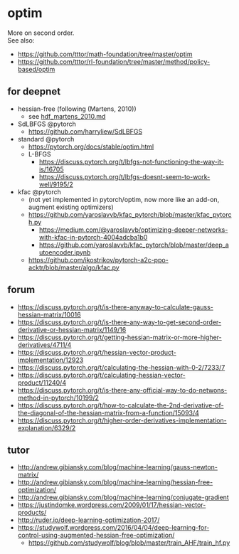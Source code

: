 # optim
More on second order. </br>
See also:
* https://github.com/tttor/math-foundation/tree/master/optim
* https://github.com/tttor/rl-foundation/tree/master/method/policy-based/optim

## for deepnet
* hessian-free (following (Martens, 2010))
  * see [hdf_martens_2010.md](hdf_martens_2010.md)
* SdLBFGS @pytorch
  * https://github.com/harryliew/SdLBFGS
* standard @pytorch
  * https://pytorch.org/docs/stable/optim.html
  * L-BFGS
    * https://discuss.pytorch.org/t/lbfgs-not-functioning-the-way-it-is/16705
    * https://discuss.pytorch.org/t/lbfgs-doesnt-seem-to-work-well/9195/2
* kfac @pytorch
  * (not yet implemented in pytorch/optim, now more like an add-on, augment existing optimizers)
  * https://github.com/yaroslavvb/kfac_pytorch/blob/master/kfac_pytorch.py
    * https://medium.com/@yaroslavvb/optimizing-deeper-networks-with-kfac-in-pytorch-4004adcba1b0
    * https://github.com/yaroslavvb/kfac_pytorch/blob/master/deep_autoencoder.ipynb
  * https://github.com/ikostrikov/pytorch-a2c-ppo-acktr/blob/master/algo/kfac.py

## forum
* https://discuss.pytorch.org/t/is-there-anyway-to-calculate-gauss-hessian-matrix/10016
* https://discuss.pytorch.org/t/is-there-any-way-to-get-second-order-derivative-or-hessian-matrix/1149/16
* https://discuss.pytorch.org/t/getting-hessian-matrix-or-more-higher-derivatives/4711/4
* https://discuss.pytorch.org/t/hessian-vector-product-implementation/12923
* https://discuss.pytorch.org/t/calculating-the-hessian-with-0-2/7233/7
* https://discuss.pytorch.org/t/calculating-hessian-vector-product/11240/4
* https://discuss.pytorch.org/t/is-there-any-official-way-to-do-netwons-method-in-pytorch/10199/2
* https://discuss.pytorch.org/t/how-to-calculate-the-2nd-derivative-of-the-diagonal-of-the-hessian-matrix-from-a-function/15093/4
* https://discuss.pytorch.org/t/higher-order-derivatives-implementation-explanation/6329/2

## tutor
* http://andrew.gibiansky.com/blog/machine-learning/gauss-newton-matrix/
* http://andrew.gibiansky.com/blog/machine-learning/hessian-free-optimization/
* http://andrew.gibiansky.com/blog/machine-learning/conjugate-gradient
* https://justindomke.wordpress.com/2009/01/17/hessian-vector-products/
* http://ruder.io/deep-learning-optimization-2017/
* https://studywolf.wordpress.com/2016/04/04/deep-learning-for-control-using-augmented-hessian-free-optimization/
  * https://github.com/studywolf/blog/blob/master/train_AHF/train_hf.py

